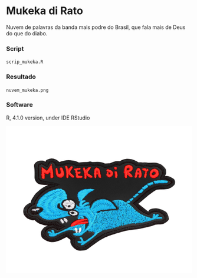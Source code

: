 # Mukeka di Rato

Nuvem de palavras da banda mais podre do Brasil, que fala mais de Deus do que do diabo.

### Script

`scrip_mukeka.R`

### Resultado

`nuvem_mukeka.png`

### Software

R, 4.1.0 version, under IDE RStudio

<p align="center"><img src="mukeka.jpg" width="650" height="400" /></p>
